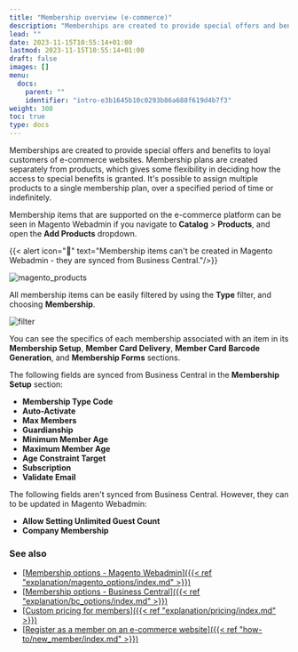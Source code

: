 ```yaml
---
title: "Membership overview (e-commerce)"
description: "Memberships are created to provide special offers and benefits to loyal customers of e-commerce websites."
lead: ""
date: 2023-11-15T10:55:14+01:00
lastmod: 2023-11-15T10:55:14+01:00
draft: false
images: []
menu:
  docs:
    parent: ""
    identifier: "intro-e3b1645b10c0293b86a688f619d4b7f3"
weight: 308
toc: true
type: docs
---
```

Memberships are created to provide special offers and benefits to loyal customers of e-commerce websites. Membership plans are created separately from products, which gives some flexibility in deciding how the access to special benefits is granted. It's possible to assign multiple products to a single membership plan, over a specified period of time or indefinitely.

Membership items that are supported on the e-commerce platform can be seen in Magento Webadmin if you navigate to **Catalog** > **Products**, and open the **Add Products** dropdown. 

   {{< alert icon="📝" text="Membership items can't be created in Magento Webadmin - they are synced from Business Central."/>}}

   ![magento_products](magento_products.PNG)

All membership items can be easily filtered by using the **Type** filter, and choosing **Membership**.

   ![filter](filter.PNG)

You can see the specifics of each membership associated with an item in its **Membership Setup**, **Member Card Delivery**, **Member Card Barcode Generation**, and **Membership Forms** sections.

The following fields are synced from Business Central in the **Membership Setup** section: 

- **Membership Type Code**
- **Auto-Activate**
- **Max Members**
- **Guardianship**
- **Minimum Member Age**
- **Maximum Member Age**
- **Age Constraint Target**
- **Subscription**
- **Validate Email** 

The following fields aren't synced from Business Central. However, they can to be updated in Magento Webadmin:

- **Allow Setting Unlimited Guest Count**
- **Company Membership**


### See also

- [<ins>Membership options - Magento Webadmin<ins>]({{< ref "explanation/magento_options/index.md" >}})
- [<ins>Membership options - Business Central<ins>]({{< ref "explanation/bc_options/index.md" >}})
- [<ins>Custom pricing for members<ins>]({{< ref "explanation/pricing/index.md" >}})
- [<ins>Register as a member on an e-commerce website<ins>]({{< ref "how-to/new_member/index.md" >}})